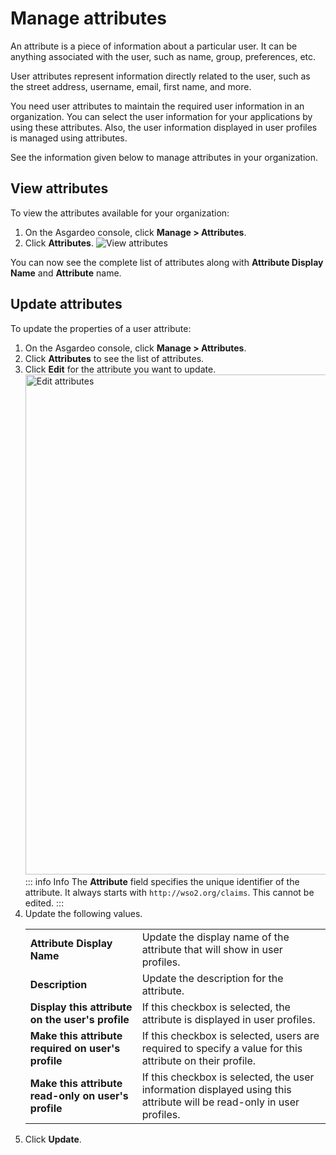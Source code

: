 # Manage attributes

An attribute is a piece of information about a particular user. It can be anything associated with the user, such as name, group, preferences, etc. 

User attributes represent information directly related to the user, such as the street address, username, email, first name, and more.

You need user attributes to maintain the required user information in an organization. You can select the user information for your applications by using these attributes. Also, the user information displayed in user profiles is managed using attributes.

See the information given below to manage attributes in your organization.

## View attributes
To view the attributes available for your organization:
1. On the Asgardeo console, click **Manage > Attributes**.
2. Click **Attributes**.
   <img :src="$withBase('/assets/img/guides/organization/attributes/view-attributes.png')" alt="View attributes">

You can now see the complete list of attributes along with **Attribute Display Name** and **Attribute** name.

## Update attributes
To update the properties of a user attribute:
1. On the Asgardeo console, click **Manage > Attributes**.
2. Click **Attributes** to see the list of attributes.
3. Click **Edit** for the attribute you want to update.
   <img :src="$withBase('/assets/img/guides/organization/attributes/edit-attributes.png')" width="800" alt="Edit attributes"> 
   ::: info Info
     The **Attribute** field specifies the unique identifier of the attribute. It always starts with `http://wso2.org/claims`. This cannot be edited.
   :::
4. Update the following values.
   <table>
      <tbody>
         <tr>
            <td><b>Attribute Display Name</b></td>
            <td>Update the display name of the attribute that will show in user profiles.</td>
         </tr>
         <tr>
              <td><b>Description</b></td>
              <td>Update the description for the attribute.</td>
         </tr>
       <tr>
             <td><b>Display this attribute on the user's profile</b></td>
             <td>If this checkbox is selected, the attribute is displayed in user profiles.</td>
        </tr>
        <tr>
            <td><b>Make this attribute required on user's profile</b></td>
            <td>If this checkbox is selected, users are required to specify a value for this attribute on their profile.</td>
        </tr>
        <tr>
           <td><b>Make this attribute read-only on user's profile</b></td>
           <td>If this checkbox is selected, the user information displayed using this attribute will be read-only in user profiles.</td>
      </tr>
      </tbody>
   </table>
6. Click **Update**.
